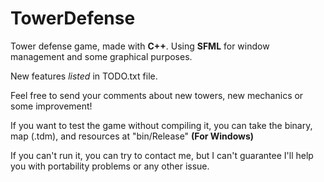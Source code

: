 # TowerDefense

Tower defense game, made with **C++**. Using **SFML** for window management and some graphical purposes.

New features *listed* in TODO.txt file.

Feel free to send your comments about new towers, new mechanics or some improvement!

If you want to test the game without compiling it, you can take the binary, map (.tdm), and resources at "bin/Release" **(For Windows)**

If you can't run it, you can try to contact me, but I can't guarantee I'll help you with portability problems or any other issue.